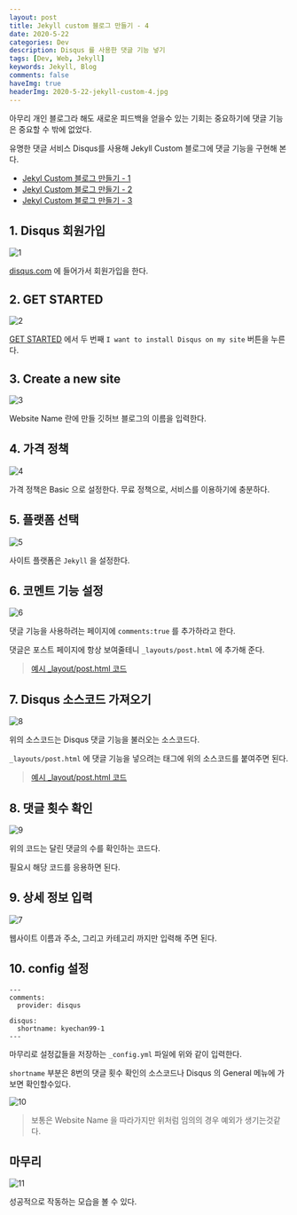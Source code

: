 ```yaml
---
layout: post
title: Jekyll custom 블로그 만들기 - 4
date: 2020-5-22
categories: Dev
description: Disqus 를 사용한 댓글 기능 넣기
tags: [Dev, Web, Jekyll]
keywords: Jekyll, Blog
comments: false
haveImg: true
headerImg: 2020-5-22-jekyll-custom-4.jpg
---
```


아무리 개인 블로그라 해도 새로운 피드백을 얻을수 있는 기회는 중요하기에 댓글 기능은 중요할 수 밖에 없었다.

유명한 댓글 서비스 Disqus를 사용해 Jekyll Custom 블로그에 댓글 기능을 구현해 본다.

- [Jekyl Custom 블로그 만들기 - 1](/dev/2018/12/28/jekyll-custom-1)
- [Jekyl Custom 블로그 만들기 - 2](/dev/2018/12/29/jekyll-custom-2)
- [Jekyl Custom 블로그 만들기 - 3](/dev/2020/05/22/jekyll-custom-3)

## 1. Disqus 회원가입
![1](/assets/img/2020-5-22-jekyll-custom-4/1.png)

[disqus.com](https://disqus.com/) 에 들어가서 회원가입을 한다.

## 2. GET STARTED
![2](/assets/img/2020-5-22-jekyll-custom-4/2.png)

[GET STARTED](https://disqus.com/profile/signup/intent/) 에서 두 번째 `I want to install Disqus on my site` 버튼을 누른다.

## 3. Create a new site
![3](/assets/img/2020-5-22-jekyll-custom-4/3.png)

Website Name 란에 만들 깃허브 블로그의 이름을 입력한다.

## 4. 가격 정책
![4](/assets/img/2020-5-22-jekyll-custom-4/4.png)

가격 정책은 Basic 으로 설정한다. 무료 정책으로, 서비스를 이용하기에 충분하다.

## 5. 플랫폼 선택
![5](/assets/img/2020-5-22-jekyll-custom-4/5.png)

사이트 플랫폼은 `Jekyll` 을 설정한다.

## 6. 코멘트 기능 설정
![6](/assets/img/2020-5-22-jekyll-custom-4/6.png)

댓글 기능을 사용하려는 페이지에 `comments:true` 를 추가하라고 한다.

댓글은 포스트 페이지에 항상 보여줄테니 `_layouts/post.html` 에 추가해 준다.

> [예시 _layout/post.html 코드](https://github.com/kyechan99/kyechan99.github.io/blob/master/_layouts/post.html#L1)

## 7. Disqus 소스코드 가져오기
![8](/assets/img/2020-5-22-jekyll-custom-4/8.png)

위의 소스코드는 Disqus 댓글 기능을 불러오는 소스코드다.

`_layouts/post.html` 에 댓글 기능을 넣으려는 태그에 위의 소스코드를 붙여주면 된다.

> [예시 _layout/post.html 코드](https://github.com/kyechan99/kyechan99.github.io/blob/master/_layouts/post.html#L25)

## 8. 댓글 횟수 확인
![9](/assets/img/2020-5-22-jekyll-custom-4/9.png)

위의 코드는 달린 댓글의 수를 확인하는 코드다.

필요시 해당 코드를 응용하면 된다.


## 9. 상세 정보 입력
![7](/assets/img/2020-5-22-jekyll-custom-4/7.png)

웹사이트 이름과 주소, 그리고 카테고리 까지만 입력해 주면 된다.


## 10. config 설정
```
---
comments:
  provider: disqus
  
disqus:
  shortname: kyechan99-1
---
```
마무리로 설정값들을 저장하는 `_config.yml` 파일에 위와 같이 입력한다.

`shortname` 부분은 8번의 댓글 횟수 확인의 소스코드나 Disqus 의 General 메뉴에 가보면 확인할수있다.

![10](/assets/img/2020-5-22-jekyll-custom-4/10.png)

> 보통은 Website Name 을 따라가지만 위처럼 임의의 경우 예외가 생기는것같다.

## 마무리
![11](/assets/img/2020-5-22-jekyll-custom-4/11.png)

성공적으로 작동하는 모습을 볼 수 있다.